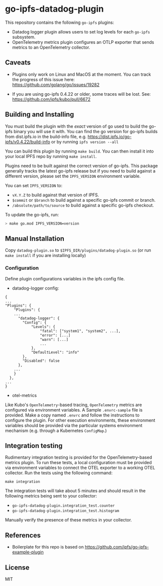 # go-ipfs-datadog-plugin

This repository contains the following `go-ipfs` plugins:
- Datadog logger plugin allows users to set log levels for each `go-ipfs` subsystem. 
- OpenTelemetry metrics plugin configures an OTLP exporter that sends metrics to an OpenTelemetry collector.

## Caveats

- Plugins only work on Linux and MacOS at the moment. You can track the progress of this issue here: https://github.com/golang/go/issues/19282

- If you are using go-ipfs 0.4.22 or older, some traces will be lost. See: https://github.com/ipfs/kubo/pull/6672


## Building and Installing

You must build the plugin with the *exact* version of go used to build the go-ipfs binary you will use it with. You can find the go version for go-ipfs builds from dist.ipfs.io in the build-info file, e.g. https://dist.ipfs.io/go-ipfs/v0.4.22/build-info or by running `ipfs version --all`

You can build this plugin by running `make build`. You can then install it into your local IPFS repo by running `make install`.

Plugins need to be built against the correct version of go-ipfs. This package generally tracks the latest go-ipfs release but if you need to build against a different version, please set the `IPFS_VERSION` environment variable.

You can set `IPFS_VERSION` to:

* `vX.Y.Z` to build against that version of IPFS.
* `$commit` or `$branch` to build against a specific go-ipfs commit or branch.
* `/absolute/path/to/source` to build against a specific go-ipfs checkout.

To update the go-ipfs, run:

```bash
> make go.mod IPFS_VERSION=version
```

## Manual Installation

Copy `datadog-plugin.so` to `$IPFS_DIR/plugins/datadog-plugin.so` (or run `make install` if you are installing locally)

### Configuration

Define plugin configurations variables in the ipfs config file.

- datadog-logger config:
```
{
...
"Plugins": {
    "Plugins": {
    ...
      "datadog-logger": {
        "Config": {
            "Levels": {
                "fatal": ["system1", "system2", ...],
                "error": [...]
                "warn": [...]
                ...
            },
            "DefaultLevel": "info"
        },
        "Disabled": false
      },
    ...
    }
  },
...
}
```

- otel-metrics

Like Kubo's `OpenTelemetry`-based tracing, `OpenTelemetry` metrics are configured via environment variables. A Sample `.envrc-sample` file is provided. Make a copy named `.envrc` and follow the instructions to configure the plugin. For other execution environments, these environment variables should be provided via the particular systems environment mechanism (e.g. through a Kubernetes `ConfigMap`.)

## Integration testing

Rudimentary integration testing is provided for the OpenTelemetry-based metrics plugin. To run these tests, a local configuration must be provided via environment variables to connect the OTEL exporter to a working OTEL collector. Run the tests using the following command:

```
make integration
```

The integration tests will take about 5 minutes and should result in the following metrics being sent to your collector:

- `go-ipfs-datadog-plugin.integration_test.counter`
- `go-ipfs-datadog-plugin.integration_test.histogram`

Manually verify the presence of these metrics in your collector.

## References

- Boilerplate for this repo is based on https://github.com/ipfs/go-ipfs-example-plugin

## License

MIT
